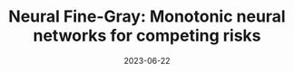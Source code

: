 ---
title: "Neural Fine-Gray: Monotonic neural networks for competing risks"
collection: talks
type: "Talk"
venue: "Conference on Health, Inference, and Learning (CHIL)"
date: 2023-06-22
location: "Cambridge, Massachusetts, USA"
---